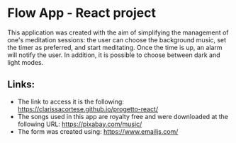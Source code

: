# Flow App - React project

This application was created with the aim of simplifying the management of one's meditation sessions: the user can choose the background music, set the timer as preferred, and start meditating. Once the time is up, an alarm will notify the user. In addition, it is possible to choose between dark and light modes.

## Links:

+ The link to access it is the following: https://clarissacortese.github.io/progetto-react/
+ The songs used in this app are royalty free and were downloaded at the following URL: https://pixabay.com/music/
+ The form was created using: https://www.emailjs.com/